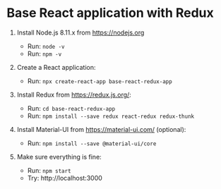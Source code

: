 # Base React application with Redux

1. Install Node.js 8.11.x from https://nodejs.org
	- Run: `node -v`
	- Run: `npm -v`
2. Create a React application:

	- Run: `npx create-react-app base-react-redux-app`
	
3. Install Redux from https://redux.js.org/:

	- Run: `cd base-react-redux-app`
	- Run: `npm install --save redux react-redux redux-thunk`
	
4. Install Material-UI from https://material-ui.com/ (optional):

	- Run: `npm install --save @material-ui/core`

5. Make sure everything is fine:

	- Run: `npm start`
	- Try: http://localhost:3000
